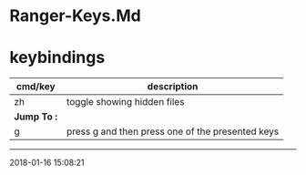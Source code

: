 # Ranger-Keys.Md

# keybindings                                                                     
cmd/key  | description       
---------|-------------------------------
zh       | toggle showing hidden files
**Jump To :**  | 
g       | press g and then press one of the presented keys


       


* * *
2018-01-16 15:08:21
